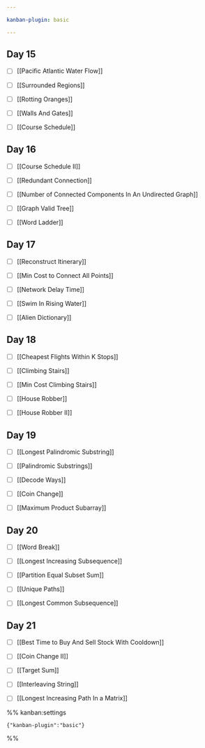 ```yaml
---

kanban-plugin: basic

---
```


## Day 15

- [ ] [[Pacific Atlantic Water Flow]]
- [ ] [[Surrounded Regions]]
- [ ] [[Rotting Oranges]]
- [ ] [[Walls And Gates]]
- [ ] [[Course Schedule]]


## Day 16

- [ ] [[Course Schedule II]]
- [ ] [[Redundant Connection]]
- [ ] [[Number of Connected Components In An Undirected Graph]]
- [ ] [[Graph Valid Tree]]
- [ ] [[Word Ladder]]


## Day 17

- [ ] [[Reconstruct Itinerary]]
- [ ] [[Min Cost to Connect All Points]]
- [ ] [[Network Delay Time]]
- [ ] [[Swim In Rising Water]]
- [ ] [[Alien Dictionary]]


## Day 18

- [ ] [[Cheapest Flights Within K Stops]]
- [ ] [[Climbing Stairs]]
- [ ] [[Min Cost Climbing Stairs]]
- [ ] [[House Robber]]
- [ ] [[House Robber II]]


## Day 19

- [ ] [[Longest Palindromic Substring]]
- [ ] [[Palindromic Substrings]]
- [ ] [[Decode Ways]]
- [ ] [[Coin Change]]
- [ ] [[Maximum Product Subarray]]


## Day 20

- [ ] [[Word Break]]
- [ ] [[Longest Increasing Subsequence]]
- [ ] [[Partition Equal Subset Sum]]
- [ ] [[Unique Paths]]
- [ ] [[Longest Common Subsequence]]


## Day 21

- [ ] [[Best Time to Buy And Sell Stock With Cooldown]]
- [ ] [[Coin Change II]]
- [ ] [[Target Sum]]
- [ ] [[Interleaving String]]
- [ ] [[Longest Increasing Path In a Matrix]]


%% kanban:settings
```
{"kanban-plugin":"basic"}
```
%%